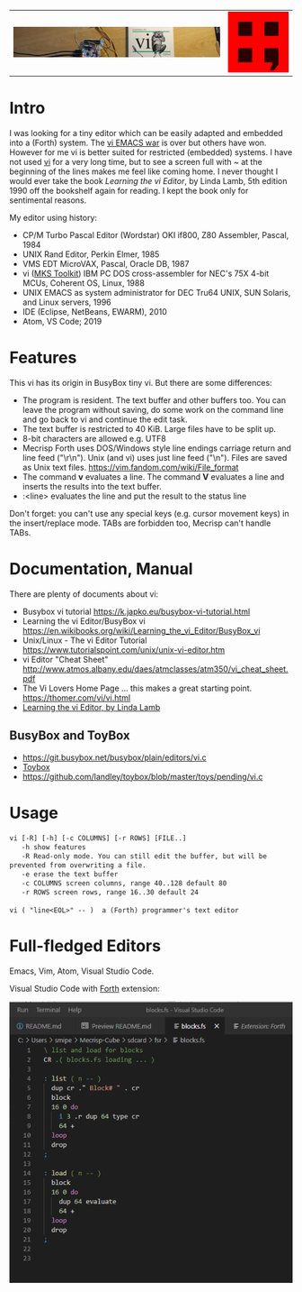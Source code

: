 <table>
  <tr>
    <td><img src="img/Mecrisp-Cube-vi-header2.jpg"  ></td>
    <td><img src="img/mecrisp-cube-logo-red-h.svg"  ></td>
  </tr>
</table> 

Intro
=====

I was looking for a tiny editor which can be easily adapted and embedded
into a (Forth) system. The [vi EMACS
war](https://en.wikipedia.org/wiki/Editor_war) is over but others have
won. However for me vi is better suited for restricted (embedded)
systems. I have not used [vi](https://en.wikipedia.org/wiki/Vi) for a
very long time, but to see a screen full with ~ at the beginning of the
lines makes me feel like coming home. I never thought I would ever take
the book *Learning the vi Editor*, by Linda Lamb, 5th edition 1990 off
the bookshelf again for reading. I kept the book only for sentimental
reasons.

My editor using history:

-   CP/M Turbo Pascal Editor (Wordstar) OKI if800, Z80 Assembler,
    Pascal, 1984
-   UNIX Rand Editor, Perkin Elmer, 1985
-   VMS EDT MicroVAX, Pascal, Oracle DB, 1987
-   vi ([MKS Toolkit](https://en.wikipedia.org/wiki/MKS_Toolkit)) IBM PC
    DOS cross-assembler for NEC's 75X 4-bit MCUs, Coherent OS, Linux,
    1988
-   UNIX EMACS as system administrator for DEC Tru64 UNIX, SUN Solaris,
    and Linux servers, 1996
-   IDE (Eclipse, NetBeans, EWARM), 2010
-   Atom, VS Code; 2019


Features
========

This vi has its origin in BusyBox tiny vi. But there are some
differences:

-   The program is resident. The text buffer and other buffers too. You
    can leave the program without saving, do some work on the command
    line and go back to vi and continue the edit task.
-   The text buffer is restricted to 40 KiB. Large files have to be
    split up.
-   8-bit characters are allowed e.g. UTF8
-   Mecrisp Forth uses DOS/Windows style line endings carriage return
    and line feed ("\r\n"). Unix (and vi) uses just line feed
    ("\n"). Files are saved as Unix text files.
    <https://vim.fandom.com/wiki/File_format>
-   The command **v** evaluates a line. The command **V** evaluates a
    line and inserts the results into the text buffer.
-   :<line\> evaluates the line and put the result to the status line

Don't forget: you can't use any special keys (e.g. cursor movement
keys) in the insert/replace mode. TABs are forbidden too, Mecrisp can't
handle TABs.


Documentation, Manual
=====================

There are plenty of documents about vi:

-   Busybox vi tutorial <https://k.japko.eu/busybox-vi-tutorial.html>
-   Learning the vi Editor/BusyBox vi
    <https://en.wikibooks.org/wiki/Learning_the_vi_Editor/BusyBox_vi>
-   Unix/Linux - The vi Editor Tutorial
    <https://www.tutorialspoint.com/unix/unix-vi-editor.htm>
-   vi Editor \"Cheat Sheet\"
    <http://www.atmos.albany.edu/daes/atmclasses/atm350/vi_cheat_sheet.pdf>
-   The Vi Lovers Home Page \... this makes a great starting point.
    <https://thomer.com/vi/vi.html>
-   [Learning the vi Editor, by Linda
    Lamb](https://doc.lagout.org/operating%20system%20/linux/Learning%20the%20vi%20and%20Vim%20Editors%2C%207e.pdf)

BusyBox and ToyBox
------------------

-   <https://git.busybox.net/busybox/plain/editors/vi.c>
-   [Toybox](https://en.wikipedia.org/wiki/Toybox)
-   <https://github.com/landley/toybox/blob/master/toys/pending/vi.c>

Usage
=====

    vi [-R] [-h] [-c COLUMNS] [-r ROWS] [FILE..]
       -h show features
       -R Read-only mode. You can still edit the buffer, but will be prevented from overwriting a file.
       -e erase the text buffer
       -c COLUMNS screen columns, range 40..128 default 80
       -r ROWS screen rows, range 16..30 default 24

    vi ( "line<EOL>" -- )  a (Forth) programmer's text editor


Full-fledged Editors
====================

Emacs, Vim, Atom, Visual Studio Code.

Visual Studio Code with
[Forth](https://marketplace.visualstudio.com/items?itemName=fttx.language-forth)
extension:

![](img/VSCode-forth.png)

